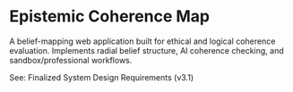 # Epistemic Coherence Map

A belief-mapping web application built for ethical and logical coherence evaluation.
Implements radial belief structure, AI coherence checking, and sandbox/professional workflows.

See: Finalized System Design Requirements (v3.1)